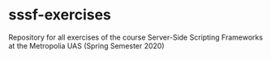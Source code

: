 # sssf-exercises
Repository for all exercises of the course Server-Side Scripting Frameworks at the Metropolia UAS (Spring Semester 2020)
